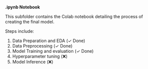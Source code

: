 **.ipynb Notebook**

This subfolder contains the Colab notebook detailing the process of creating the final model.

Steps include:

1. Data Preparation and EDA  (✓ Done)
2. Data Preprocessing  (✓ Done)
3. Model Training and evaluation  (✓ Done)
4. Hyperparameter tuning  (❌)
5. Model Inference  (❌)
